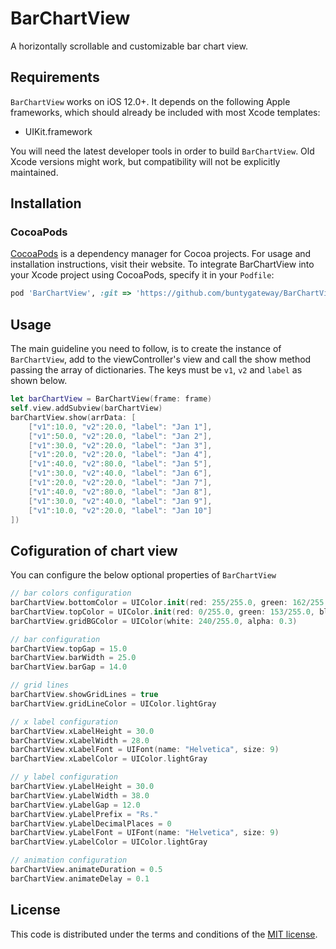 # BarChartView
A horizontally scrollable and customizable bar chart view.

## Requirements

`BarChartView` works on iOS 12.0+. It depends on the following Apple frameworks, which should already be included with most Xcode templates:

* UIKit.framework

You will need the latest developer tools in order to build `BarChartView`. Old Xcode versions might work, but compatibility will not be explicitly maintained.

## Installation

### CocoaPods

[CocoaPods](https://cocoapods.org) is a dependency manager for Cocoa projects. For usage and installation instructions, visit their website. To integrate BarChartView into your Xcode project using CocoaPods, specify it in your `Podfile`:

```ruby
pod 'BarChartView', :git => 'https://github.com/buntygateway/BarChartView.git'
```

## Usage

The main guideline you need to follow, is to create the instance of `BarChartView`, add to the viewController's view and call the show method passing the array of dictionaries. The keys must be `v1`, `v2` and `label` as shown below.

```swift
let barChartView = BarChartView(frame: frame)
self.view.addSubview(barChartView)
barChartView.show(arrData: [
    ["v1":10.0, "v2":20.0, "label": "Jan 1"],
    ["v1":50.0, "v2":20.0, "label": "Jan 2"],
    ["v1":30.0, "v2":20.0, "label": "Jan 3"],
    ["v1":20.0, "v2":20.0, "label": "Jan 4"],
    ["v1":40.0, "v2":80.0, "label": "Jan 5"],
    ["v1":30.0, "v2":40.0, "label": "Jan 6"],
    ["v1":20.0, "v2":20.0, "label": "Jan 7"],
    ["v1":40.0, "v2":80.0, "label": "Jan 8"],
    ["v1":30.0, "v2":40.0, "label": "Jan 9"],
    ["v1":10.0, "v2":20.0, "label": "Jan 10"]
])
```

## Cofiguration of chart view

You can configure the below optional properties of `BarChartView`

```swift
// bar colors configuration
barChartView.bottomColor = UIColor.init(red: 255/255.0, green: 162/255.0, blue: 23/255.0, alpha: 1)
barChartView.topColor = UIColor.init(red: 0/255.0, green: 153/255.0, blue: 255/255.0, alpha: 1)
barChartView.gridBGColor = UIColor(white: 240/255.0, alpha: 0.3)

// bar configuration
barChartView.topGap = 15.0
barChartView.barWidth = 25.0
barChartView.barGap = 14.0

// grid lines
barChartView.showGridLines = true
barChartView.gridLineColor = UIColor.lightGray

// x label configuration
barChartView.xLabelHeight = 30.0
barChartView.xLabelWidth = 28.0
barChartView.xLabelFont = UIFont(name: "Helvetica", size: 9)
barChartView.xLabelColor = UIColor.lightGray

// y label configuration
barChartView.yLabelHeight = 30.0
barChartView.yLabelWidth = 38.0
barChartView.yLabelGap = 12.0
barChartView.yLabelPrefix = "Rs."
barChartView.yLabelDecimalPlaces = 0
barChartView.yLabelFont = UIFont(name: "Helvetica", size: 9)
barChartView.yLabelColor = UIColor.lightGray

// animation configuration
barChartView.animateDuration = 0.5
barChartView.animateDelay = 0.1
```

## License

This code is distributed under the terms and conditions of the [MIT license](LICENSE).
